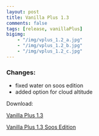```yaml
---
layout: post
title: Vanilla Plus 1.3
comments: false
tags: [release, vanillaPlus]
bigimg: 
    - "/img/vplus_1.2_a.jpg"
    - "/img/vplus_1.2_b.jpg"
    - "/img/vplus_1.2_c.jpg"
---
```


<h3>Changes:</h3>

* fixed water on soos edition
* added option for cloud altitude


Download:

[Vanilla Plus 1.3](https://github.com/rre36/glsl_vplus/releases/download/v1.3/VanillaPlus_v1.3.zip)

[Vanilla Plus 1.3 Soos Edition](https://github.com/rre36/glsl_vplus/releases/download/v1.3/VanillaPlus_v1.3_SE.zip)
